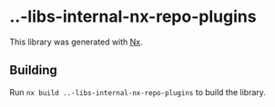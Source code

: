 # ..-libs-internal-nx-repo-plugins

This library was generated with [Nx](https://nx.dev).

## Building

Run `nx build ..-libs-internal-nx-repo-plugins` to build the library.
